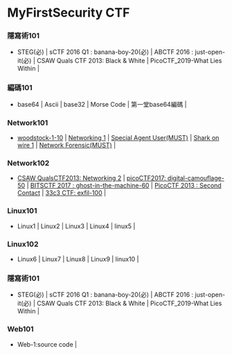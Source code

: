 # MyFirstSecurity CTF
### 隱寫術101
- STEG(必) | sCTF 2016 Q1 : banana-boy-20(必) | ABCTF 2016 : just-open-it(必) | CSAW Quals CTF 2013: Black & White | PicoCTF_2019-What Lies Within |
### 編碼101
- base64 | Ascii | base32 | Morse Code | 第一堂base64編碼 |
### Network101
- [woodstock-1-10](https://youtu.be/f2R6P6FKSNA) | [Networking 1]() | [Special Agent User(MUST)](https://youtu.be/Ia1Bh6wiRDs) | [Shark on wire 1]() | [Network Forensic(MUST)]() |
### Network102
- [CSAW QualsCTF2013: Networking 2]() | [picoCTF2017: digital-camouflage-50]() | [BITSCTF 2017 : ghost-in-the-machine-60]() | [PicoCTF 2013 : Second Contact]() | [33c3 CTF: exfil-100]() | 
### Linux101
- Linux1 | Linux2 | Linux3 | Linux4 | linux5 |
### Linux102
- Linux6 | Linux7 | Linux8 | Linux9 | linux10 |
### 隱寫術101
- STEG(必) | sCTF 2016 Q1 : banana-boy-20(必) | ABCTF 2016 : just-open-it(必) | CSAW Quals CTF 2013: Black & White | PicoCTF_2019-What Lies Within |
### Web101
- Web-1:source code | 
